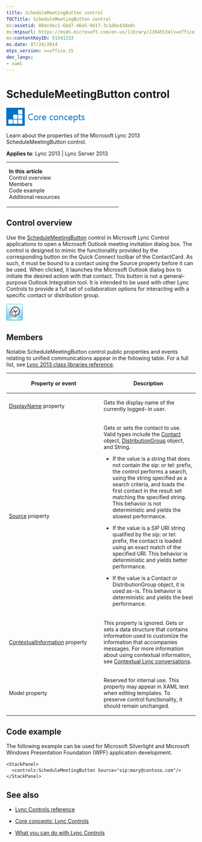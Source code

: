 ```yaml
---
title: ScheduleMeetingButton control
TOCTitle: ScheduleMeetingButton control
ms:assetid: 08dcdec1-6bd7-46a5-9d17-3c1dbe43de0c
ms:mtpsurl: https://msdn.microsoft.com/en-us/library/JJ945534(v=office.15)
ms:contentKeyID: 51541333
ms.date: 07/24/2014
mtps_version: v=office.15
dev_langs:
- xaml
---
```


# ScheduleMeetingButton control

![Core concepts](images/JJ933133.mod_icon_CoreConcepts_long(Office.15).png "Core concepts")

Learn about the properties of the Microsoft Lync 2013 ScheduleMeetingButton control.



**Applies to**: Lync 2013 | Lync Server 2013

<table>
<colgroup>
<col style="width: 50%" />
<col style="width: 50%" />
</colgroup>
<tbody>
<tr class="odd">
<td><p><strong>In this article</strong><br />
Control overview<br />
Members<br />
Code example<br />
Additional resources</p></td>
<td><p></p></td>
</tr>
</tbody>
</table>

## Control overview

Use the [ScheduleMeetingButton](https://msdn.microsoft.com/en-us/library/hh363440\(v=office.15\)) control in Microsoft Lync Control applications to open a Microsoft Outlook meeting invitation dialog box. The control is designed to mimic the functionality provided by the corresponding button on the Quick Connect toolbar of the ContactCard. As such, it must be bound to a contact using the Source property before it can be used. When clicked, it launches the Microsoft Outlook dialog box to initiate the desired action with that contact. This button is not a general-purpose Outlook Integration tool. It is intended to be used with other Lync Controls to provide a full set of collaboration options for interacting with a specific contact or distribution group.

![ScheduleMeetingButton Control](images/JJ945534.ScheduleMeetingButtonControl(Office.15).png "ScheduleMeetingButton Control")

## Members

Notable ScheduleMeetingButton control public properties and events relating to unified communications appear in the following table. For a full list, see [Lync 2013 class libraries reference](https://msdn.microsoft.com/en-us/library/jj933088\(v=office.15\)).

<table>
<colgroup>
<col style="width: 50%" />
<col style="width: 50%" />
</colgroup>
<thead>
<tr class="header">
<th><p>Property or event</p></th>
<th><p>Description</p></th>
</tr>
</thead>
<tbody>
<tr class="odd">
<td><p><a href="https://msdn.microsoft.com/en-us/library/hh345805(v=office.15)">DisplayName</a> property</p></td>
<td><p>Gets the display name of the currently logged-in user.</p></td>
</tr>
<tr class="even">
<td><p><a href="https://msdn.microsoft.com/en-us/library/hh363511(v=office.15)">Source</a> property</p></td>
<td><p>Gets or sets the contact to use. Valid types include the <a href="https://msdn.microsoft.com/en-us/library/jj266463(v=office.15)">Contact</a> object, <a href="https://msdn.microsoft.com/en-us/library/jj293432(v=office.15)">DistributionGroup</a> object, and String.</p>
<ul>
<li><p>If the value is a string that does not contain the sip: or tel: prefix, the control performs a search, using the string specified as a search criteria, and loads the first contact in the result set matching the specified string. This behavior is not deterministic and yields the slowest performance.</p></li>
<li><p>If the value is a SIP URI string qualified by the sip: or tel: prefix, the contact is loaded using an exact match of the specified URI. This behavior is deterministic and yields better performance.</p></li>
<li><p>If the value is a Contact or DistributionGroup object, it is used as-is. This behavior is deterministic and yields the best performance.</p></li>
</ul></td>
</tr>
<tr class="odd">
<td><p><a href="https://msdn.microsoft.com/en-us/library/hh363342(v=office.15)">ContextualInformation</a> property</p></td>
<td><p>This property is ignored. Gets or sets a data structure that contains information used to customize the information that accompanies messages. For more information about using contextual information, see <a href="contextual-lync-conversations.md">Contextual Lync conversations</a>.</p></td>
</tr>
<tr class="even">
<td><p>Model property</p></td>
<td><p>Reserved for internal use. This property may appear in XAML text when editing templates. To preserve control functionality, it should remain unchanged.</p></td>
</tr>
</tbody>
</table>

## Code example

The following example can be used for Microsoft Silverlight and Microsoft Windows Presentation Foundation (WPF) application development.

```xaml
<StackPanel>
  <controls:ScheduleMeetingButton Source="sip:mary@contoso.com"/>
</StackPanel>
```

## See also

  - [Lync Controls reference](lync-controls-reference.md)

  - [Core concepts: Lync Controls](core-concepts-lync-controls.md)

  - [What you can do with Lync Controls](what-you-can-do-with-lync-controls.md)

